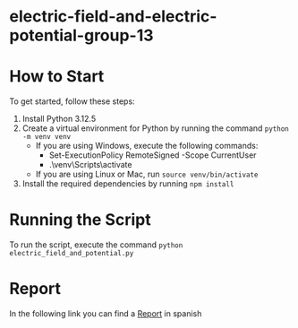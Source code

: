 # electric-field-and-electric-potential-group-13

# How to Start

To get started, follow these steps:

1. Install Python 3.12.5
2. Create a virtual environment for Python by running the command `python -m venv venv`
    - If you are using Windows, execute the following commands:
      - Set-ExecutionPolicy RemoteSigned -Scope CurrentUser
      - .\venv\Scripts\activate
    - If you are using Linux or Mac, run `source venv/bin/activate`
3. Install the required dependencies by running `npm install`

# Running the Script

To run the script, execute the command `python electric_field_and_potential.py`

# Report

In the following link you can find a [Report](https://docs.google.com/document/d/11X3frjLiYTR9TTV8FFuKCDcfLBSwXtxrC7jkT4f6SkE/edit?usp=sharing) in spanish 




